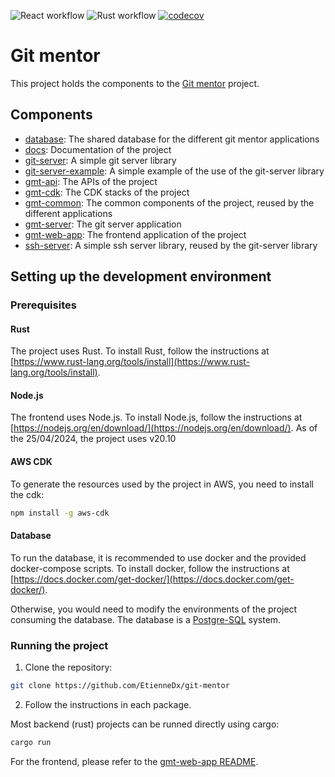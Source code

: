 ![React workflow](https://github.com/EtienneDx/git-mentor/actions/workflows/react-unit-test.yml/badge.svg)
![Rust workflow](https://github.com/EtienneDx/git-mentor/actions/workflows/rust-unit-test.yml/badge.svg)
[![codecov](https://codecov.io/gh/EtienneDx/git-mentor/graph/badge.svg?token=HM8WJ7Q2RU)](https://codecov.io/gh/EtienneDx/git-mentor)

# Git mentor

This project holds the components to the [Git mentor](./docs/Git%20mentor.md) project.

## Components

- [database](./database/): The shared database for the different git mentor applications
- [docs](./docs/): Documentation of the project
- [git-server](./git-server/): A simple git server library
- [git-server-example](./git-server-example/): A simple example of the use of the git-server library
- [gmt-api](./gmt-api/): The APIs of the project
- [gmt-cdk](./gmt-cdk/): The CDK stacks of the project
- [gmt-common](./gmt-common/): The common components of the project, reused by the different applications
- [gmt-server](./gmt-server/): The git server application
- [gmt-web-app](./gmt-web-app/): The frontend application of the project
- [ssh-server](./ssh-server/): A simple ssh server library, reused by the git-server library

## Setting up the development environment

### Prerequisites

#### Rust

The project uses Rust. To install Rust, follow the instructions at [https://www.rust-lang.org/tools/install](https://www.rust-lang.org/tools/install).

#### Node.js

The frontend uses Node.js. To install Node.js, follow the instructions at [https://nodejs.org/en/download/](https://nodejs.org/en/download/). As of the 25/04/2024, the project uses v20.10

#### AWS CDK

To generate the resources used by the project in AWS, you need to install the cdk:

```sh
npm install -g aws-cdk
```

#### Database

To run the database, it is recommended to use docker and the provided docker-compose scripts. To install docker, follow the instructions at [https://docs.docker.com/get-docker/](https://docs.docker.com/get-docker/).

Otherwise, you would need to modify the environments of the project consuming the database. The database is a [Postgre-SQL](https://www.postgresql.org/) system.

### Running the project

1. Clone the repository:

```sh
git clone https://github.com/EtienneDx/git-mentor
```

2. Follow the instructions in each package.

Most backend (rust) projects can be runned directly using cargo:

```sh
cargo run
```

For the frontend, please refer to the [gmt-web-app README](./gmt-web-app/).